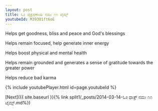 ```yaml
---
layout: post
title: ಓಂ ವೈಶ್ರವಣಾಯ ನಮಃ ೧೧ ಟೈಮ್ಸ್
youtubeId: M39381ft6oE
---
```

 
 
Helps get goodness, bliss and peace and God's blessings
 
Helps remain focused, help generate inner energy 
 
Helps boost physical and mental health 
 
Helps remain grounded and generates a sense of gratitude towards the greater power 
 
Helps reduce bad karma
 
 
 
 


{% include youtubePlayer.html id=page.youtubeId %}
 
[Next]({{ site.baseurl }}{% link  split1/_posts/2014-03-14-ಓಂ ಧಾತ್ರ್ ನಮಃ ೧೧ ಟೈಮ್ಸ್.md%})
 
